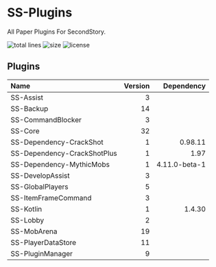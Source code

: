 # SS-Plugins
All Paper Plugins For SecondStory.

![total lines](https://img.shields.io/tokei/lines/github/SecondStoryServer/SS-Plugins) ![size](https://img.shields.io/github/repo-size/SecondStoryServer/SS-Plugins?label=size) ![license](https://img.shields.io/github/license/SecondStoryServer/SS-Plugins)

## Plugins

<!-- Generate Versions -->
| Name | Version | Dependency |
|:-----|--------:|-----------:|
| SS-Assist | 3 |  |
| SS-Backup | 14 |  |
| SS-CommandBlocker | 3 |  |
| SS-Core | 32 |  |
| SS-Dependency-CrackShot | 1 | 0.98.11 |
| SS-Dependency-CrackShotPlus | 1 | 1.97 |
| SS-Dependency-MythicMobs | 1 | 4.11.0-beta-1 |
| SS-DevelopAssist | 3 |  |
| SS-GlobalPlayers | 5 |  |
| SS-ItemFrameCommand | 3 |  |
| SS-Kotlin | 1 | 1.4.30 |
| SS-Lobby | 2 |  |
| SS-MobArena | 19 |  |
| SS-PlayerDataStore | 11 |  |
| SS-PluginManager | 9 |  |
<!-- Generate Versions -->
